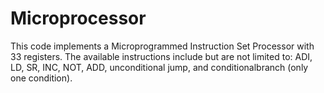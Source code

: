 # Microprocessor
This code implements a Microprogrammed Instruction Set Processor with 33 registers.
The available instructions include but are not limited to: ADI, LD, SR, INC, NOT, ADD, unconditional jump, and conditionalbranch (only one condition).

